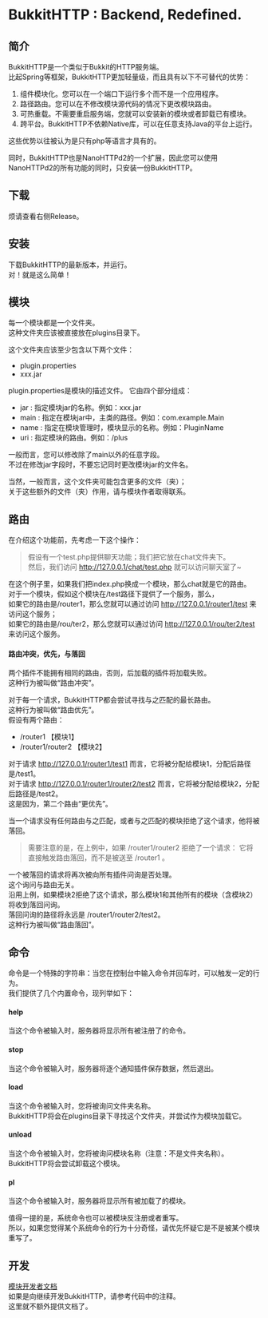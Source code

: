 BukkitHTTP : Backend, Redefined.
==

简介
--
BukkitHTTP是一个类似于Bukkit的HTTP服务端。  
比起Spring等框架，BukkitHTTP更加轻量级，而且具有以下不可替代的优势：

1. 组件模块化。您可以在一个端口下运行多个而不是一个应用程序。
2. 路径路由。您可以在不修改模块源代码的情况下更改模块路由。
3. 可热重载。不需要重启服务端，您就可以安装新的模块或者卸载已有模块。
4. 跨平台。BukkitHTTP不依赖Native库，可以在任意支持Java的平台上运行。

这些优势以往被认为是只有php等语言才具有的。

同时，BukkitHTTP也是NanoHTTPd2的一个扩展，因此您可以使用NanoHTTPd2的所有功能的同时，只安装一份BukkitHTTP。

下载
--
烦请查看右侧Release。

安装
--
下载BukkitHTTP的最新版本，并运行。  
对！就是这么简单！

模块
--
每一个模块都是一个文件夹。  
这种文件夹应该被直接放在plugins目录下。

这个文件夹应该至少包含以下两个文件：

- plugin.properties
- xxx.jar

plugin.properties是模块的描述文件。
它由四个部分组成：

- jar : 指定模块jar的名称。例如：xxx.jar
- main : 指定在模块jar中，主类的路径。例如：com.example.Main
- name : 指定在模块管理时，模块显示的名称。例如：PluginName
- uri : 指定模块的路由。例如：/plus

一般而言，您可以修改除了main以外的任意字段。  
不过在修改jar字段时，不要忘记同时更改模块jar的文件名。

当然，一般而言，这个文件夹可能包含更多的文件（夹）；  
关于这些额外的文件（夹）作用，请与模块作者取得联系。

路由
--
在介绍这个功能前，先考虑一下这个操作：
> 假设有一个test.php提供聊天功能；我们把它放在chat文件夹下。  
> 然后，我们访问 http://127.0.0.1/chat/test.php 就可以访问聊天室了~

在这个例子里，如果我们把index.php换成一个模块，那么chat就是它的路由。  
对于一个模块，假如这个模块在/test路径下提供了一个服务，那么，  
如果它的路由是/router1，那么您就可以通过访问 http://127.0.0.1/router1/test 来访问这个服务；  
如果它的路由是/rou/ter2，那么您就可以通过访问 http://127.0.0.1/rou/ter2/test 来访问这个服务。

#### 路由冲突，优先，与落回

两个插件不能拥有相同的路由，否则，后加载的插件将加载失败。  
这种行为被叫做“路由冲突”。

对于每一个请求，BukkitHTTP都会尝试寻找与之匹配的最长路由。  
这种行为被叫做“路由优先”。  
假设有两个路由：

- /router1 【模块1】
- /router1/router2 【模块2】

对于请求 http://127.0.0.1/router1/test1 而言，它将被分配给模块1，分配后路径是/test1。  
对于请求 http://127.0.0.1/router1/router2/test2 而言，它将被分配给模块2，分配后路径是/test2。  
这是因为，第二个路由“更优先”。

当一个请求没有任何路由与之匹配，或者与之匹配的模块拒绝了这个请求，他将被落回。
> 需要注意的是，在上例中，如果 /router1/router2 拒绝了一个请求：
> 它将直接触发路由落回，而不是被送至 /router1 。

一个被落回的请求将再次被向所有插件问询是否处理。  
这个询问与路由无关。  
沿用上例，如果模块2拒绝了这个请求，那么模块1和其他所有的模块（含模块2）将收到落回问询。  
落回问询的路径将永远是 /router1/router2/test2。  
这种行为被叫做“路由落回”。

命令
--
命令是一个特殊的字符串：当您在控制台中输入命令并回车时，可以触发一定的行为。  
我们提供了几个内置命令，现列举如下：

#### help

当这个命令被输入时，服务器将显示所有被注册了的命令。

#### stop

当这个命令被输入时，服务器将逐个通知插件保存数据，然后退出。

#### load

当这个命令被输入时，您将被询问文件夹名称。  
BukkitHTTP将会在plugins目录下寻找这个文件夹，并尝试作为模块加载它。

#### unload

当这个命令被输入时，您将被询问模块名称（注意：不是文件夹名称）。
BukkitHTTP将会尝试卸载这个模块。

#### pl

当这个命令被输入时，服务器将显示所有被加载了的模块。

值得一提的是，系统命令也可以被模块反注册或者重写。  
所以，如果您觉得某个系统命令的行为十分奇怪，请优先怀疑它是不是被某个模块重写了。

开发
--
[模块开发者文档](DEV.MD)  
如果是向继续开发BukkitHTTP，请参考代码中的注释。  
这里就不额外提供文档了。